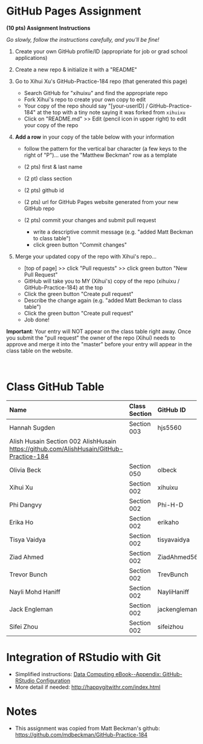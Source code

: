 
# GitHub Pages Assignment

**(10 pts) Assignment Instructions**

*Go slowly, follow the instructions carefully, and you'll be fine!*

1. Create your own GitHub profile/ID (appropriate for job or grad school applications)  
2. Create a new repo & initialize it with a "README" 
3. Go to Xihui Xu's GitHub-Practice-184 repo (that generated this page)  
    - Search GitHub for "xihuixu" and find the appropriate repo
    - Fork Xihui's repo to create your own copy to edit
    - Your copy of the repo should say "[your-userID] / GitHub-Practice-184" at the top with a tiny note saying it was forked from `xihuixu`
    - Click on "README.md" >> Edit (pencil icon in upper right) to edit your copy of the repo
4. **Add a row** in your copy of the table below with your information 
    - follow the pattern for the vertical bar character (a few keys to the right of "P")... use the "Matthew Beckman" row as a template
    - (2 pts) first & last name 
    - (2 pt)  class section 
    - (2 pts) github id  
    - (2 pts) url for GitHub Pages website generated from your new GitHub repo
    - (2 pts) commit your changes and submit pull request

        - write a descriptive commit message (e.g. "added Matt Beckman to class table")
        - click green button "Commit changes"

5. Merge your updated copy of the repo with Xihui's repo...
    - [top of page] >> click "Pull requests" >> click green button "New Pull Request"
    - GitHub will take you to MY (Xihui's) copy of the repo (xihuixu / GitHub-Practice-184) at the top
    - Click the green button "Create pull request"
    - Describe the change again (e.g. "added Matt Beckman to class table")
    - Click the green button "Create pull request"
    - Job done!
 
**Important**: Your entry will NOT appear on the class table right away.  Once you submit the "pull request" the owner of the repo (Xihui) needs to approve and merge it into the "master" before your entry will appear in the class table on the website. 

<br>


# Class GitHub Table 

| Name                    | Class Section     | GitHub ID            | URL for your GitHub repo                                 |  
|:------------------------|:------------------|:---------------------|:---------------------------------------------------------|  
| Hannah Sugden           | Section 003       | hjs5560              | https://github.com/hjs5560/GitHub-Practice-184                        
| Alish Husain              Section 002         AlishHusain            https://github.com/AlishHusain/GitHub-Practice-184
| Olivia Beck             | Section 050       | olbeck               | https://github.com/olbeck/GitHub-Practice-184            |  
| Xihui Xu                | Section 002       | xihuixu              | https://github.com/xihuixu/GitHub-Practice-184           | 
| Phi Dangvy              | Section 002       | Phi-H-D              | https://github.com/Phi-H-D/GitHub-Practice-184           |
| Erika Ho                | Section 002       | erikaho              | https://github.com/erikaho/GitHub-Practice-184           |
| Tisya Vaidya            | Section 002       | tisyavaidya          | https://github.com/tisyavaidya/GitHub-Practice-184       |
| Ziad Ahmed              | Section 002       | ZiadAhmed56          | https://github.com/ZiadAhmed56/GitHub-Practice-184
| Trevor Bunch            | Section 002       | TrevBunch            | https://github.com/TrevBunch/GitHub-Practice-184         |
| Nayli Mohd Haniff       | Section 002       | NayliHaniff          | https://github.com/NayliHaniff/GitHub-Practice-184       |
| Jack Engleman           | Section 002       | jackengleman         | https://github.com/jackengleman/Practice-STAT-184        |
| Sifei Zhou              | Section 002       | sifeizhou            | https://github.com/sifeizhou/GitHub-Practice-184         |

# Integration of RStudio with Git

- Simplified instructions: [Data Computing eBook--Appendix: GitHub-RStudio Configuration](https://dtkaplan.github.io/DataComputingEbook/appendix-github-rstudio-configuration.html#appendix-github-rstudio-configuration)  
- More detail if needed: <http://happygitwithr.com/index.html>

# Notes

- This assignment was copied from Matt Beckman's github: https://github.com/mdbeckman/GitHub-Practice-184




